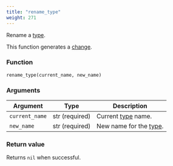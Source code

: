 ```yaml
---
title: "rename_type"
weight: 271
---
```


Rename a [type](../../overview/type).

This function generates a [change](../../overview/changes).

### Function

`rename_type(current_name, new_name)`

### Arguments

Argument | Type | Description
-------- | ---- | -----------
`current_name` | str (required) | Current [type](../../overview/type) name.
`new_name` | str (required) | New name for the [type](../../overview/type).

### Return value

Returns `nil` when successful.
